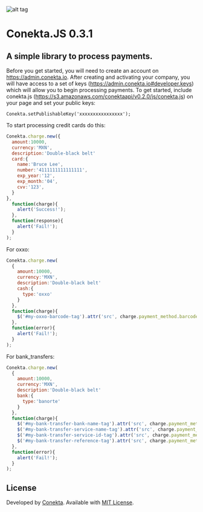 ![alt tag](https://raw.github.com/conekta/conekta.js/master/readme_files/cover.png)

# Conekta.JS 0.3.1 

## A simple library to process payments.

Before you get started, you will need to create an account on https://admin.conekta.io.  After creating and activating your company, you will have access to a set of keys (https://admin.conekta.io#developer.keys) which will allow you to begin processing payments.  To get started, include conekta.js (https://s3.amazonaws.com/conektaapi/v0.2.0/js/conekta.js) on your page and set your public keys:

    Conekta.setPublishableKey('xxxxxxxxxxxxxxxx');

To start processing credit cards do this:
```js
Conekta.charge.new({
  amount:10000,
  currency:'MXN',
  description:'Double-black belt'
  card:{
    name:'Bruce Lee',
    number:'4111111111111111',
    exp_year:'12',
    exp_month:'04',
    cvv:'123',
  }
},
  function(charge){
    alert('Success!');
  },
  function(response){
    alert('Fail!');
  }
);
```

For oxxo:
```js
Conekta.charge.new(
  {
    amount:10000,
    currency:'MXN',
    description:'Double-black belt'
    cash:{
      type:'oxxo'
    }
  }, 
  function(charge){
    $('#my-oxxo-barcode-tag').attr('src', charge.payment_method.barcode_url);
  },
  function(error){
    alert('Fail!');
  }
);
```

For bank_transfers:
```js
Conekta.charge.new(
  {
    amount:10000,
    currency:'MXN',
    description:'Double-black belt'
    bank:{
      type:'banorte'
    }
  }, 
  function(charge){
    $('#my-bank-transfer-bank-name-tag').attr('src', charge.payment_method.bank);
    $('#my-bank-transfer-service-name-tag').attr('src', charge.payment_method.service_name);
    $('#my-bank-transfer-service-id-tag').attr('src', charge.payment_method.service_id);
    $('#my-bank-transfer-reference-tag').attr('src', charge.payment_method.reference);
  },
  function(error){
    alert('Fail!');
  }
);
```

License
-------
Developed by [Conekta](https://www.conekta.io). Available with [MIT License](LICENSE).
